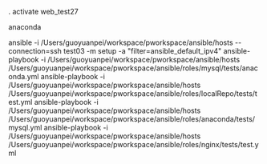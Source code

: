 . activate web_test27

anaconda


ansible -i /Users/guoyuanpei/workspace/pworkspace/ansible/hosts --connection=ssh test03 -m setup -a "filter=ansible_default_ipv4"
ansible-playbook -i /Users/guoyuanpei/workspace/pworkspace/ansible/hosts /Users/guoyuanpei/workspace/pworkspace/ansible/roles/mysql/tests/anaconda.yml
ansible-playbook -i /Users/guoyuanpei/workspace/pworkspace/ansible/hosts /Users/guoyuanpei/workspace/pworkspace/ansible/roles/localRepo/tests/test.yml
ansible-playbook -i /Users/guoyuanpei/workspace/pworkspace/ansible/hosts /Users/guoyuanpei/workspace/pworkspace/ansible/roles/anaconda/tests/mysql.yml
ansible-playbook -i /Users/guoyuanpei/workspace/pworkspace/ansible/hosts /Users/guoyuanpei/workspace/pworkspace/ansible/roles/nginx/tests/test.yml




